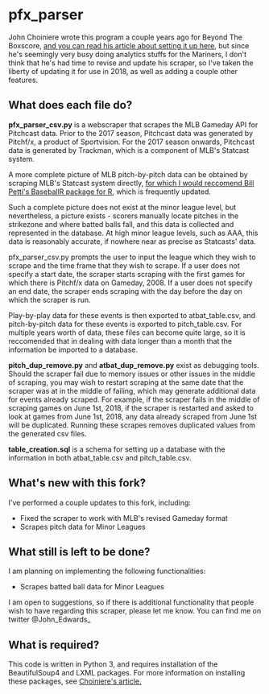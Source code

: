# pfx_parser

John Choiniere wrote this program a couple years ago for Beyond The Boxscore, [and you can read his article about setting it up here](https://www.beyondtheboxscore.com/2015/9/24/9374949/a-new-python-based-pitchf-x-parser-scraper), but since he's seemingly very busy doing analytics stuffs for the Mariners, I don't think that he's had time to revise and update his scraper, so I've taken the liberty of updating it for use in 2018, as well as adding a couple other features.

## What does each file do?
**pfx_parser_csv.py** is a webscraper that scrapes the MLB Gameday API for Pitchcast data. Prior to the 2017 season, Pitchcast data was generated by Pitchf/x, a product of Sportvision. For the 2017 season onwards, Pitchcast data is generated by Trackman, which is a component of MLB's Statcast system.

A more complete picture of MLB pitch-by-pitch data can be obtained by scraping MLB's Statcast system directly, [for which I would reccomend Bill Petti's BaseballR package for R](https://billpetti.github.io/2018-02-19-build-statcast-database-rstats/), which is frequently updated.

Such a complete picture does not exist at the minor league level, but nevertheless, a picture exists - scorers manually locate pitches in the strikezone and where batted balls fall, and this data is collected and represented in the database. At high minor league levels, such as AAA, this data is reasonably accurate, if nowhere near as precise as Statcasts' data.

pfx_parser_csv.py prompts the user to input the league which they wish to scrape and the time frame that they wish to scrape. If a user does not specify a start date, the scraper starts scraping with the first games for which there is Pitchf/x data on Gameday, 2008. If a user does not specify an end date, the scraper ends scraping with the day before the day on which the scraper is run.

Play-by-play data for these events is then exported to atbat_table.csv, and pitch-by-pitch data for these events is exported to pitch_table.csv. For multiple years worth of data, these files can become quite large, so it is reccomended that in dealing with data longer than a month that the information be imported to a database.

**pitch_dup_remove.py** and **atbat_dup_remove.py** exist as debugging tools. Should the scraper fail due to memory issues or other issues in the middle of scraping, you may wish to restart scraping at the same date that the scraper was at in the middle of failing, which may generate additional data for events already scraped. For example, if the scraper fails in the middle of scraping games on June 1st, 2018, if the scraper is restarted and asked to look at games from June 1st, 2018, any data already scraped from June 1st will be duplicated. Running these scrapes removes duplicated values from the generated csv files.

**table_creation.sql** is a schema for setting up a database with the information in both atbat_table.csv and pitch_table.csv.

## What's new with this fork?

I've performed a couple updates to this fork, including:

* Fixed the scraper to work with MLB's revised Gameday format
* Scrapes pitch data for Minor Leagues

## What still is left to be done?
I am planning on implementing the following functionalities:

* Scrapes batted ball data for Minor Leagues

I am open to suggestions, so if there is additional functionality that people wish to have regarding this scraper, please let me know. You can find me on twitter @John_Edwards_

## What is required?
This code is written in Python 3, and requires installation of the BeautifulSoup4 and LXML packages. For more information on installing these packages, see [Choiniere's article.](https://www.beyondtheboxscore.com/2015/9/24/9374949/a-new-python-based-pitchf-x-parser-scraper)
